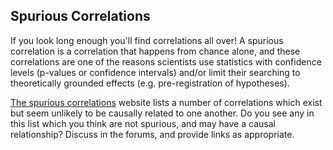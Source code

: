 
## Spurious Correlations
If you look long enough you'll find correlations all over! A spurious correlation is a correlation that happens from chance alone, and these correlations are one of the reasons scientists use statistics with confidence levels (p-values or confidence intervals) and/or limit their searching to theoretically grounded effects (e.g. pre-registration of hypotheses).

[The spurious correlations](http://www.tylervigen.com/spurious-correlations) website lists a number of correlations which exist but seem unlikely to be causally related to one another. Do you see any in this list which you think are not spurious, and may have a causal relationship? Discuss in the forums, and provide links as appropriate.
